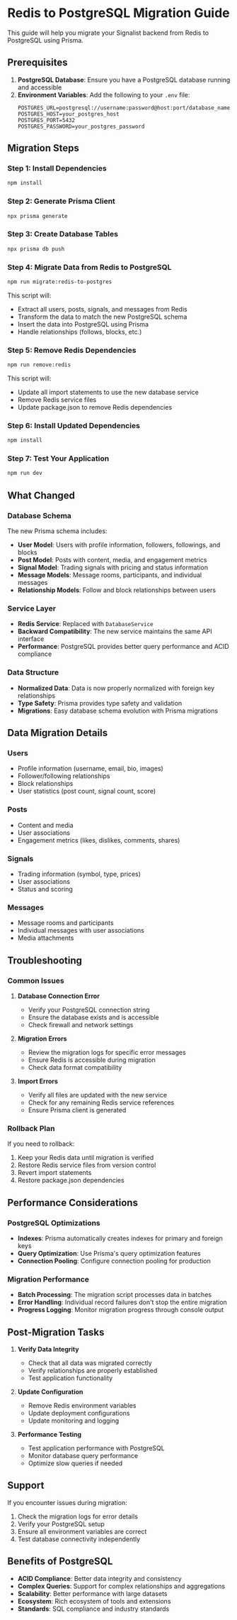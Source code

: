 # Redis to PostgreSQL Migration Guide

This guide will help you migrate your Signalist backend from Redis to PostgreSQL using Prisma.

## Prerequisites

1. **PostgreSQL Database**: Ensure you have a PostgreSQL database running and accessible
2. **Environment Variables**: Add the following to your `.env` file:
   ```
   POSTGRES_URL=postgresql://username:password@host:port/database_name
   POSTGRES_HOST=your_postgres_host
   POSTGRES_PORT=5432
   POSTGRES_PASSWORD=your_postgres_password
   ```

## Migration Steps

### Step 1: Install Dependencies

```bash
npm install
```

### Step 2: Generate Prisma Client

```bash
npx prisma generate
```

### Step 3: Create Database Tables

```bash
npx prisma db push
```

### Step 4: Migrate Data from Redis to PostgreSQL

```bash
npm run migrate:redis-to-postgres
```

This script will:

- Extract all users, posts, signals, and messages from Redis
- Transform the data to match the new PostgreSQL schema
- Insert the data into PostgreSQL using Prisma
- Handle relationships (follows, blocks, etc.)

### Step 5: Remove Redis Dependencies

```bash
npm run remove:redis
```

This script will:

- Update all import statements to use the new database service
- Remove Redis service files
- Update package.json to remove Redis dependencies

### Step 6: Install Updated Dependencies

```bash
npm install
```

### Step 7: Test Your Application

```bash
npm run dev
```

## What Changed

### Database Schema

The new Prisma schema includes:

- **User Model**: Users with profile information, followers, followings, and blocks
- **Post Model**: Posts with content, media, and engagement metrics
- **Signal Model**: Trading signals with pricing and status information
- **Message Models**: Message rooms, participants, and individual messages
- **Relationship Models**: Follow and block relationships between users

### Service Layer

- **Redis Service**: Replaced with `DatabaseService`
- **Backward Compatibility**: The new service maintains the same API interface
- **Performance**: PostgreSQL provides better query performance and ACID compliance

### Data Structure

- **Normalized Data**: Data is now properly normalized with foreign key relationships
- **Type Safety**: Prisma provides type safety and validation
- **Migrations**: Easy database schema evolution with Prisma migrations

## Data Migration Details

### Users

- Profile information (username, email, bio, images)
- Follower/following relationships
- Block relationships
- User statistics (post count, signal count, score)

### Posts

- Content and media
- User associations
- Engagement metrics (likes, dislikes, comments, shares)

### Signals

- Trading information (symbol, type, prices)
- User associations
- Status and scoring

### Messages

- Message rooms and participants
- Individual messages with user associations
- Media attachments

## Troubleshooting

### Common Issues

1. **Database Connection Error**

   - Verify your PostgreSQL connection string
   - Ensure the database exists and is accessible
   - Check firewall and network settings

2. **Migration Errors**

   - Review the migration logs for specific error messages
   - Ensure Redis is accessible during migration
   - Check data format compatibility

3. **Import Errors**
   - Verify all files are updated with the new service
   - Check for any remaining Redis service references
   - Ensure Prisma client is generated

### Rollback Plan

If you need to rollback:

1. Keep your Redis data until migration is verified
2. Restore Redis service files from version control
3. Revert import statements
4. Restore package.json dependencies

## Performance Considerations

### PostgreSQL Optimizations

- **Indexes**: Prisma automatically creates indexes for primary and foreign keys
- **Query Optimization**: Use Prisma's query optimization features
- **Connection Pooling**: Configure connection pooling for production

### Migration Performance

- **Batch Processing**: The migration script processes data in batches
- **Error Handling**: Individual record failures don't stop the entire migration
- **Progress Logging**: Monitor migration progress through console output

## Post-Migration Tasks

1. **Verify Data Integrity**

   - Check that all data was migrated correctly
   - Verify relationships are properly established
   - Test application functionality

2. **Update Configuration**

   - Remove Redis environment variables
   - Update deployment configurations
   - Update monitoring and logging

3. **Performance Testing**
   - Test application performance with PostgreSQL
   - Monitor database query performance
   - Optimize slow queries if needed

## Support

If you encounter issues during migration:

1. Check the migration logs for error details
2. Verify your PostgreSQL setup
3. Ensure all environment variables are correct
4. Test database connectivity independently

## Benefits of PostgreSQL

- **ACID Compliance**: Better data integrity and consistency
- **Complex Queries**: Support for complex relationships and aggregations
- **Scalability**: Better performance with large datasets
- **Ecosystem**: Rich ecosystem of tools and extensions
- **Standards**: SQL compliance and industry standards
